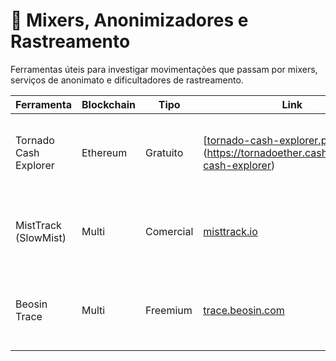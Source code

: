 # 🧼 Mixers, Anonimizadores e Rastreamento

Ferramentas úteis para investigar movimentações que passam por mixers, serviços de anonimato e dificultadores de rastreamento.

| Ferramenta               | Blockchain       | Tipo        | Link                                                                 | Descrição |
|--------------------------|------------------|-------------|----------------------------------------------------------------------|-----------|
| Tornado Cash Explorer    | Ethereum         | Gratuito    | [[tornado-cash-explorer.pages.dev](https://tornadoether.cash/)](https://tornadoether.cash/r/tornado-cash-explorer) | Rastreamento visual de depósitos e saques do Tornado Cash. |
| MistTrack (SlowMist)     | Multi            | Comercial   | [misttrack.io](https://misttrack.io)                                | Plataforma forense para rastrear fundos, mixers e scams. |
| Beosin Trace             | Multi            | Freemium    | [trace.beosin.com](https://trace.beosin.com)                        | Rastreio de ativos, análise de rotas e carteiras suspeitas. |
